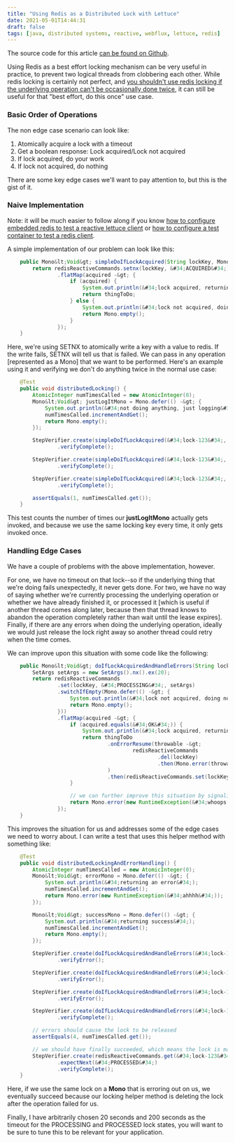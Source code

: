 ```yaml
---
title: "Using Redis as a Distributed Lock with Lettuce"
date: 2021-05-01T14:44:31
draft: false
tags: [java, distributed systems, reactive, webflux, lettuce, redis]
---
```


The source code for this article [can be found on Github](https://github.com/nfisher23/reactive-programming-webflux).

Using Redis as a best effort locking mechanism can be very useful in practice, to prevent two logical threads from clobbering each other. While redis locking is certainly not perfect, and [you shouldn&#39;t use redis locking if the underlying operation can&#39;t be occasionally done twice](https://martin.kleppmann.com/2016/02/08/how-to-do-distributed-locking.html), it can still be useful for that &#34;best effort, do this once&#34; use case.

### Basic Order of Operations

The non edge case scenario can look like:

1. Atomically acquire a lock with a timeout
2. Get a boolean response: Lock acquired/Lock not acquired
3. If lock acquired, do your work
4. If lock not acquired, do nothing

There are some key edge cases we&#39;ll want to pay attention to, but this is the gist of it.

### Naive Implementation

Note: it will be much easier to follow along if you know [how to configure embedded redis to test a reactive lettuce client](https://nickolasfisher.com/blog/How-to-use-Embedded-Redis-to-Test-a-Lettuce-Client-in-Spring-Boot-Webflux) or [how to configure a test container to test a redis client](https://nickolasfisher.com/blog/How-to-use-a-Redis-Test-Container-with-LettuceSpring-Boot-Webflux).

A simple implementation of our problem can look like this:

```java
    public Mono&lt;Void&gt; simpleDoIfLockAcquired(String lockKey, Mono&lt;Void&gt; thingToDo) {
        return redisReactiveCommands.setnx(lockKey, &#34;ACQUIRED&#34;)
                .flatMap(acquired -&gt; {
                    if (acquired) {
                        System.out.println(&#34;lock acquired, returning mono&#34;);
                        return thingToDo;
                    } else {
                        System.out.println(&#34;lock not acquired, doing nothing&#34;);
                        return Mono.empty();
                    }
                });
    }

```

Here, we&#39;re using SETNX to atomically write a key with a value to redis. If the write fails, SETNX will tell us that is failed. We can pass in any operation \[represented as a Mono\] that we want to be performed. Here&#39;s an example using it and verifying we don&#39;t do anything twice in the normal use case:

```java
    @Test
    public void distributedLocking() {
        AtomicInteger numTimesCalled = new AtomicInteger(0);
        Mono&lt;Void&gt; justLogItMono = Mono.defer(() -&gt; {
            System.out.println(&#34;not doing anything, just logging&#34;);
            numTimesCalled.incrementAndGet();
            return Mono.empty();
        });

        StepVerifier.create(simpleDoIfLockAcquired(&#34;lock-123&#34;, justLogItMono))
                .verifyComplete();

        StepVerifier.create(simpleDoIfLockAcquired(&#34;lock-123&#34;, justLogItMono))
                .verifyComplete();

        StepVerifier.create(simpleDoIfLockAcquired(&#34;lock-123&#34;, justLogItMono))
                .verifyComplete();

        assertEquals(1, numTimesCalled.get());
    }

```

This test counts the number of times our **justLogItMono** actually gets invoked, and because we use the same locking key every time, it only gets invoked once.

### Handling Edge Cases

We have a couple of problems with the above implementation, however.

For one, we have no timeout on that lock--so if the underlying thing that we&#39;re doing fails unexpectedly, it never gets done. For two, we have no way of saying whether we&#39;re currently processing the underlying operation or whether we have already finished it, or processed it \[which is useful if another thread comes along later, because then that thread knows to abandon the operation completely rather than wait until the lease expires\]. Finally, if there are any errors when doing the underlying operation, ideally we would just release the lock right away so another thread could retry when the time comes.

We can improve upon this situation with some code like the following:

```java
    public Mono&lt;Void&gt; doIfLockAcquiredAndHandleErrors(String lockKey, Mono&lt;Void&gt; thingToDo) {
        SetArgs setArgs = new SetArgs().nx().ex(20);
        return redisReactiveCommands
                .set(lockKey, &#34;PROCESSING&#34;, setArgs)
                .switchIfEmpty(Mono.defer(() -&gt; {
                    System.out.println(&#34;lock not acquired, doing nothing&#34;);
                    return Mono.empty();
                }))
                .flatMap(acquired -&gt; {
                    if (acquired.equals(&#34;OK&#34;)) {
                        System.out.println(&#34;lock acquired, returning mono&#34;);
                        return thingToDo
                                .onErrorResume(throwable -&gt;
                                        redisReactiveCommands
                                                .del(lockKey)
                                                .then(Mono.error(throwable))
                                )
                                .then(redisReactiveCommands.set(lockKey, &#34;PROCESSED&#34;, new SetArgs().ex(200)).then());
                    }

                    // we can further improve this situation by signaling whether we&#39;re PROCESSING or PROCESSED to the caller
                    return Mono.error(new RuntimeException(&#34;whoops!&#34;));
                });
    }

```

This improves the situation for us and addresses some of the edge cases we need to worry about. I can write a test that uses this helper method with something like:

```java
    @Test
    public void distributedLockingAndErrorHandling() {
        AtomicInteger numTimesCalled = new AtomicInteger(0);
        Mono&lt;Void&gt; errorMono = Mono.defer(() -&gt; {
            System.out.println(&#34;returning an error&#34;);
            numTimesCalled.incrementAndGet();
            return Mono.error(new RuntimeException(&#34;ahhhh&#34;));
        });

        Mono&lt;Void&gt; successMono = Mono.defer(() -&gt; {
            System.out.println(&#34;returning success&#34;);
            numTimesCalled.incrementAndGet();
            return Mono.empty();
        });

        StepVerifier.create(doIfLockAcquiredAndHandleErrors(&#34;lock-123&#34;, errorMono))
                .verifyError();

        StepVerifier.create(doIfLockAcquiredAndHandleErrors(&#34;lock-123&#34;, errorMono))
                .verifyError();

        StepVerifier.create(doIfLockAcquiredAndHandleErrors(&#34;lock-123&#34;, errorMono))
                .verifyError();

        StepVerifier.create(doIfLockAcquiredAndHandleErrors(&#34;lock-123&#34;, successMono))
                .verifyComplete();

        // errors should cause the lock to be released
        assertEquals(4, numTimesCalled.get());

        // we should have finally succeeded, which means the lock is marked as processed
        StepVerifier.create(redisReactiveCommands.get(&#34;lock-123&#34;))
                .expectNext(&#34;PROCESSED&#34;)
                .verifyComplete();
    }

```

Here, if we use the same lock on a **Mono** that is erroring out on us, we eventually succeed because our locking helper method is deleting the lock after the operation failed for us.

Finally, I have arbitrarily chosen 20 seconds and 200 seconds as the timeout for the PROCESSING and PROCESSED lock states, you will want to be sure to tune this to be relevant for your application.
